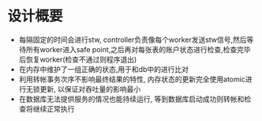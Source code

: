 

# 设计概要

 - 每隔固定的时间会进行stw, controller负责像每个worker发送stw信号,然后等待所有worker进入safe point,之后再对每张表的账户状态进行检查,检查完毕后恢复worker(检查不通过则程序退出)
 - 在内存中维护了一组正确的状态,用于和db中的进行比对
 - 利用转帐事务次序不影响最终结果的特性, 内存状态的更新完全使用atomic进行无锁更新, 以保证对吞吐量的影响最小
 - 在数据库无法提供服务的情况也能持续运行, 等到数据库启动成功则转帐和检查将继续正常执行